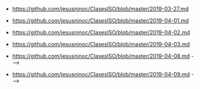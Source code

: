 * https://github.com/jesusninoc/ClasesISO/blob/master/2019-03-27.md
* https://github.com/jesusninoc/ClasesISO/blob/master/2019-04-01.md
* https://github.com/jesusninoc/ClasesISO/blob/master/2019-04-02.md
* https://github.com/jesusninoc/ClasesISO/blob/master/2019-04-03.md

* https://github.com/jesusninoc/ClasesISO/blob/master/2019-04-08.md --->

* https://github.com/jesusninoc/ClasesISO/blob/master/2019-04-09.md --->
